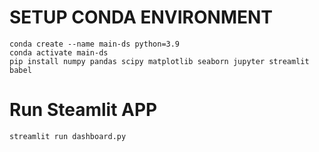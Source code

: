 # SETUP CONDA ENVIRONMENT
    conda create --name main-ds python=3.9
    conda activate main-ds
    pip install numpy pandas scipy matplotlib seaborn jupyter streamlit babel

# Run Steamlit APP
    streamlit run dashboard.py
